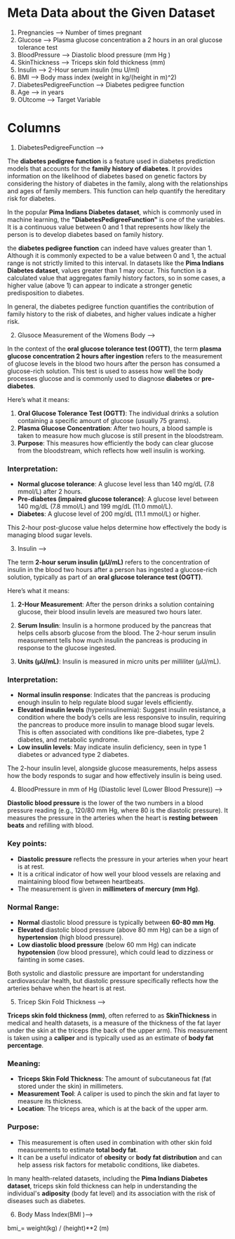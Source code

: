 # Meta Data about the Given Dataset 
1. Pregnancies --> Number of times pregnant
2. Glucose --> Plasma glucose concentration a 2 hours in an oral glucose tolerance test
3. BloodPressure --> Diastolic blood pressure (mm Hg )
4. SkinThickness --> Triceps skin fold thickness (mm)
5. Insulin --> 2-Hour serum insulin (mu U/ml)
6. BMI --> Body mass index (weight in kg/(height in m)^2)
7. DiabetesPedigreeFunction --> Diabetes pedigree function
8. Age --> in years
9. OUtcome --> Target Variable 

<!-- Definition of Each Class Label  -->
# Columns 

1. DiabetesPedigreeFunction --> 

The **diabetes pedigree function** is a feature used in diabetes prediction models that accounts for the **family history of diabetes**. It provides information on the likelihood of diabetes based on genetic factors by considering the history of diabetes in the family, along with the relationships and ages of family members. This function can help quantify the hereditary risk for diabetes.

In the popular **Pima Indians Diabetes dataset**, which is commonly used in machine learning, the **"DiabetesPedigreeFunction"** is one of the variables. It is a continuous value between 0 and 1 that represents how likely the person is to develop diabetes based on family history.

the **diabetes pedigree function** can indeed have values greater than 1. Although it is commonly expected to be a value between 0 and 1, the actual range is not strictly limited to this interval. In datasets like the **Pima Indians Diabetes dataset**, values greater than 1 may occur. This function is a calculated value that aggregates family history factors, so in some cases, a higher value (above 1) can appear to indicate a stronger genetic predisposition to diabetes.

In general, the diabetes pedigree function quantifies the contribution of family history to the risk of diabetes, and higher values indicate a higher risk.

2. Glusoce Measurement of the Womens Body --> 

In the context of the **oral glucose tolerance test (OGTT)**, the term **plasma glucose concentration 2 hours after ingestion** refers to the measurement of glucose levels in the blood two hours after the person has consumed a glucose-rich solution. This test is used to assess how well the body processes glucose and is commonly used to diagnose **diabetes** or **pre-diabetes**.

Here’s what it means:

1. **Oral Glucose Tolerance Test (OGTT)**: The individual drinks a solution containing a specific amount of glucose (usually 75 grams).
2. **Plasma Glucose Concentration**: After two hours, a blood sample is taken to measure how much glucose is still present in the bloodstream. 
3. **Purpose**: This measures how efficiently the body can clear glucose from the bloodstream, which reflects how well insulin is working.

### Interpretation:
- **Normal glucose tolerance**: A glucose level less than 140 mg/dL (7.8 mmol/L) after 2 hours.
- **Pre-diabetes (impaired glucose tolerance)**: A glucose level between 140 mg/dL (7.8 mmol/L) and 199 mg/dL (11.0 mmol/L).
- **Diabetes**: A glucose level of 200 mg/dL (11.1 mmol/L) or higher.

This 2-hour post-glucose value helps determine how effectively the body is managing blood sugar levels.


3. Insulin --> 

The term **2-hour serum insulin (μU/mL)** refers to the concentration of insulin in the blood two hours after a person has ingested a glucose-rich solution, typically as part of an **oral glucose tolerance test (OGTT)**. 

Here’s what it means:

1. **2-Hour Measurement**: After the person drinks a solution containing glucose, their blood insulin levels are measured two hours later.
   
2. **Serum Insulin**: Insulin is a hormone produced by the pancreas that helps cells absorb glucose from the blood. The 2-hour serum insulin measurement tells how much insulin the pancreas is producing in response to the glucose ingested.

3. **Units (μU/mL)**: Insulin is measured in micro units per milliliter (μU/mL).

### Interpretation:

- **Normal insulin response**: Indicates that the pancreas is producing enough insulin to help regulate blood sugar levels efficiently.
- **Elevated insulin levels** (hyperinsulinemia): Suggest insulin resistance, a condition where the body’s cells are less responsive to insulin, requiring the pancreas to produce more insulin to manage blood sugar levels. This is often associated with conditions like pre-diabetes, type 2 diabetes, and metabolic syndrome.
- **Low insulin levels**: May indicate insulin deficiency, seen in type 1 diabetes or advanced type 2 diabetes.

The 2-hour insulin level, alongside glucose measurements, helps assess how the body responds to sugar and how effectively insulin is being used.

4. BloodPressure in mm of Hg (Diastolic level (Lower Blood Pressure)) -->

**Diastolic blood pressure** is the lower of the two numbers in a blood pressure reading (e.g., 120/80 mm Hg, where 80 is the diastolic pressure). It measures the pressure in the arteries when the heart is **resting between beats** and refilling with blood.

### Key points:
- **Diastolic pressure** reflects the pressure in your arteries when your heart is at rest.
- It is a critical indicator of how well your blood vessels are relaxing and maintaining blood flow between heartbeats.
- The measurement is given in **millimeters of mercury (mm Hg)**.

### Normal Range:
- **Normal** diastolic blood pressure is typically between **60-80 mm Hg**.
- **Elevated** diastolic blood pressure (above 80 mm Hg) can be a sign of **hypertension** (high blood pressure).
- **Low diastolic blood pressure** (below 60 mm Hg) can indicate **hypotension** (low blood pressure), which could lead to dizziness or fainting in some cases.

Both systolic and diastolic pressure are important for understanding cardiovascular health, but diastolic pressure specifically reflects how the arteries behave when the heart is at rest.

5. Tricep Skin Fold Thickness --> 

**Triceps skin fold thickness (mm)**, often referred to as **SkinThickness** in medical and health datasets, is a measure of the thickness of the fat layer under the skin at the triceps (the back of the upper arm). This measurement is taken using a **caliper** and is typically used as an estimate of **body fat percentage**.

### Meaning:
- **Triceps Skin Fold Thickness**: The amount of subcutaneous fat (fat stored under the skin) in millimeters.
- **Measurement Tool**: A caliper is used to pinch the skin and fat layer to measure its thickness.
- **Location**: The triceps area, which is at the back of the upper arm.

### Purpose:
- This measurement is often used in combination with other skin fold measurements to estimate **total body fat**.
- It can be a useful indicator of **obesity** or **body fat distribution** and can help assess risk factors for metabolic conditions, like diabetes.

In many health-related datasets, including the **Pima Indians Diabetes dataset**, triceps skin fold thickness can help in understanding the individual's **adiposity** (body fat level) and its association with the risk of diseases such as diabetes.

6. Body Mass Index(BMI )-->

bmi_= weight(kg) / (height)**2 (m)